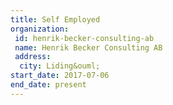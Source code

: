 ```yaml
---
title: Self Employed
organization:
 id: henrik-becker-consulting-ab
 name: Henrik Becker Consulting AB
 address:
  city: Liding&ouml;
start_date: 2017-07-06
end_date: present
---
```

